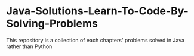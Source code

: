 # Java-Solutions-Learn-To-Code-By-Solving-Problems
This repository is a collection of each chapters' problems solved in Java rather than Python
